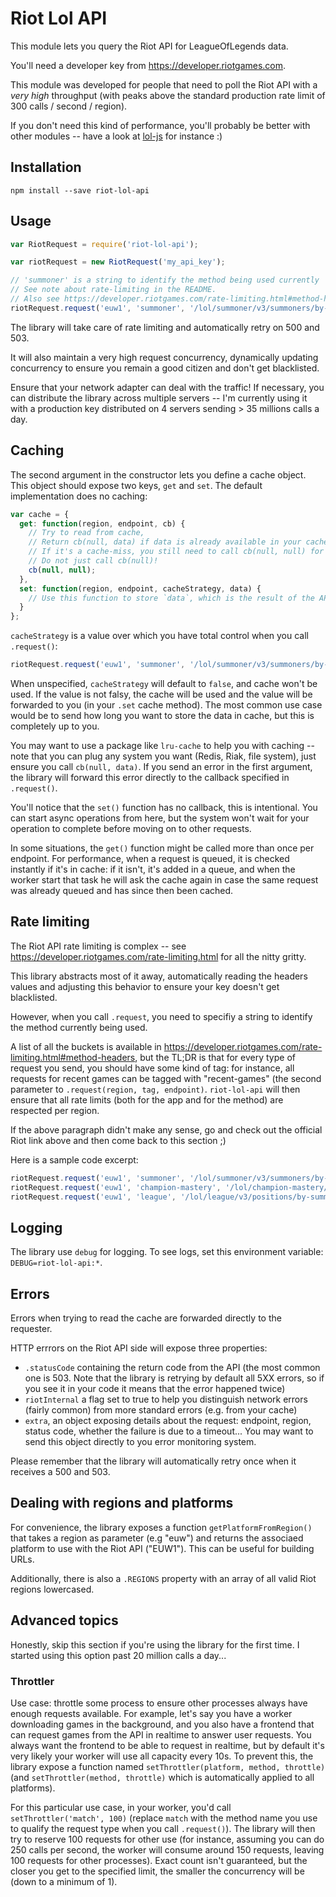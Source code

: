 # Riot Lol API

This module lets you query the Riot API for LeagueOfLegends data.

You'll need a developer key from https://developer.riotgames.com.

This module was developed for people that need to poll the Riot API with a *very high* throughput (with peaks above the standard production rate limit of 300 calls / second / region).

If you don't need this kind of performance, you'll probably be better with other modules -- have a look at [lol-js](https://www.npmjs.com/package/lol-js) for instance :)

## Installation
```
npm install --save riot-lol-api
```

## Usage
```js
var RiotRequest = require('riot-lol-api');

var riotRequest = new RiotRequest('my_api_key');

// 'summoner' is a string to identify the method being used currently
// See note about rate-limiting in the README.
// Also see https://developer.riotgames.com/rate-limiting.html#method-headers
riotRequest.request('euw1', 'summoner', '/lol/summoner/v3/summoners/by-name/graphistos', function(err, data) {});
```

The library will take care of rate limiting and automatically retry on 500 and 503.

It will also maintain a very high request concurrency, dynamically updating concurrency to ensure you remain a good citizen and don't get blacklisted.

Ensure that your network adapter can deal with the traffic!
If necessary, you can distribute the library across multiple servers -- I'm currently using it with a production key distributed on 4 servers sending > 35 millions calls a day.

## Caching
The second argument in the constructor lets you define a cache object. This object should expose two keys, `get` and `set`. The default implementation does no caching:

```js
var cache = {
  get: function(region, endpoint, cb) {
    // Try to read from cache,
    // Return cb(null, data) if data is already available in your cache.
    // If it's a cache-miss, you still need to call cb(null, null) for the request to proceed.
    // Do not just call cb(null)!
    cb(null, null);
  },
  set: function(region, endpoint, cacheStrategy, data) {
    // Use this function to store `data`, which is the result of the API call to `endpoint` on `region`.
  }
};
```

`cacheStrategy` is a value over which you have total control when you call `.request()`:


```js
riotRequest.request('euw1', 'summoner', '/lol/summoner/v3/summoners/by-name/graphistos', YOUR_CACHE_STRATEGY, function(err, data) {});
```

When unspecified, `cacheStrategy` will default to `false`, and cache won't be used.
If the value is not falsy, the cache will be used and the value will be forwarded to you (in your `.set` cache method). The most common use case would be to send how long you want to store the data in cache, but this is completely up to you.

You may want to use a package like `lru-cache` to help you with caching -- note that you can plug any system you want (Redis, Riak, file system), just ensure you call `cb(null, data)`. If you send an error in the first argument, the library will forward this error directly to the callback specified in `.request()`.

You'll notice that the `set()` function has no callback, this is intentional. You can start async operations from here, but the system won't wait for your operation to complete before moving on to other requests.

In some situations, the `get()` function might be called more than once per endpoint. For performance, when a request is queued, it is checked instantly if it's in cache: if it isn't, it's added in a queue, and when the worker start that task he will ask the cache again in case the same request was already queued and has since then been cached.

## Rate limiting
The Riot API rate limiting is complex -- see https://developer.riotgames.com/rate-limiting.html for all the nitty gritty.

This library abstracts most of it away, automatically reading the headers values and adjusting this behavior to ensure your key doesn't get blacklisted.

However, when you call `.request`, you need to specifiy a string to identify the method currently being used.

A list of all the buckets is available in https://developer.riotgames.com/rate-limiting.html#method-headers, but the TL;DR is that for every type of request you send, you should have some kind of tag: for instance, all requests for recent games can be tagged with "recent-games" (the second parameter to `.request(region, tag, endpoint)`. `riot-lol-api` will then ensure that all rate limits (both for the app and for the method) are respected per region.

If the above paragraph didn't make any sense, go and check out the official Riot link above and then come back to this section ;)

Here is a sample code excerpt: 

```js
riotRequest.request('euw1', 'summoner', '/lol/summoner/v3/summoners/by-name/graphistos', function(err, data) {});
riotRequest.request('euw1', 'champion-mastery', '/lol/champion-mastery/v3/champion-masteries/by-summoner/4203456', function(err, data) {});
riotRequest.request('euw1', 'league', '/lol/league/v3/positions/by-summoner/4203456', function(err, data) {});
```

## Logging
The library use `debug` for logging. To see logs, set this environment variable: `DEBUG=riot-lol-api:*`.

## Errors
Errors when trying to read the cache are forwarded directly to the requester.

HTTP errrors on the Riot API side will expose three properties:

* `.statusCode` containing the return code from the API (the most common one is 503. Note that the library is retrying by default all 5XX errors, so if you see it in your code it means that the error happened twice)
* `riotInternal` a flag set to true to help you distinguish network errors (fairly common) from more standard errors (e.g. from your cache)
* `extra`, an object exposing details about the request: endpoint, region, status code, whether the failure is due to a timeout... You may want to send this object directly to you error monitoring system.

Please remember that the library will automatically retry once when it receives a 500 and 503.

## Dealing with regions and platforms
For convenience, the library exposes a function `getPlatformFromRegion()` that takes a region as parameter (e.g "euw") and returns the associaed platform to use with the Riot API ("EUW1"). This can be useful for building URLs.

Additionally, there is also a `.REGIONS` property with an array of all valid Riot regions lowercased.

## Advanced topics
Honestly, skip this section if you're using the library for the first time. I started using this option past 20 million calls a day...

### Throttler
Use case: throttle some process to ensure other processes always have enough requests available. For example, let's say you have a worker downloading games in the background, and you also have a frontend that can request games from the API in realtime to answer user requests. You always want the frontend to be able to request in realtime, but by default it's very likely your worker will use all capacity every 10s.
To prevent this, the library expose a function named `setThrottler(platform, method, throttle)` (and `setThrottler(method, throttle)` which is automatically applied to all platforms).

For this particular use case, in your worker, you'd call `setThrottler('match', 100)` (replace `match` with the method name you use to qualify the request type when you call `.request()`). The library will then try to reserve 100 requests for other use (for instance, assuming you can do 250 calls per second, the worker will consume around 150 requests, leaving 100 requests for other processes). Exact count isn't guaranteed, but the closer you get to the specified limit, the smaller the concurrency will be (down to a minimum of 1).
